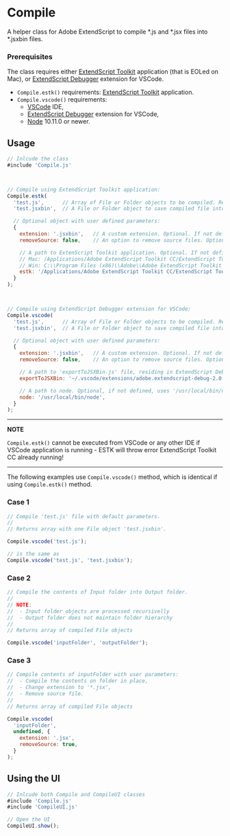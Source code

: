 # Compile #

A helper class for Adobe ExtendScript to compile *.js and *.jsx files into *.jsxbin files.

### Prerequisites ###

The class requires either  [ExtendScript Toolkit](https://www.adobe.com/products/extendscript-toolkit.htmlESTK) application (that is EOLed on Mac), or [ExtendScript Debugger](https://marketplace.visualstudio.com/items?itemName=Adobe.extendscript-debug) extension for VSCode.

* `Compile.estk()` requirements: [ExtendScript Toolkit](https://www.adobe.com/products/extendscript-toolkit.htmlESTK) application.
* `Compile.vscode()` requirements:
  * [VSCode](https://code.visualstudio.com/Download) IDE,
  * [ExtendScript Debugger](https://marketplace.visualstudio.com/items?itemName=Adobe.extendscript-debug) extension for VSCode,
  * [Node](https://nodejs.org/en/download/) 10.11.0 or newer.

## Usage ##

```javascript
// Inlcude the class
#include 'Compile.js'



// Compile using ExtendScript Toolkit application:
Compile.estk(
  'test.js',      // Array of File or Folder objects to be compiled. Required.
  'test.jsxbin',  // A File or Folder object to save compiled file into. Optional.

  // Optional object with user defined parameters:
  {
    extension: '.jsxbin',   // A custom extension. Optional. If not defined, uses .jsxbin.
    removeSource: false,    // An option to remove source files. Optional.

    // A path to ExtenScript Toolkit application. Optional. If not defined, uses:
    // Mac: /Applications/Adobe ExtendScript Toolkit CC/ExtendScript Toolkit.app/Contents/MacOS/ExtendScript Toolkit
    // Win: C:\\Program Files (x86)\\Adobe\\Adobe ExtendScript Toolkit CC\\ExtendScript Toolkit.exe
    estk: '/Applications/Adobe ExtendScript Toolkit CC/ExtendScript Toolkit.app/Contents/MacOS/ExtendScript Toolkit',
  }
);



// Compile using ExtendScript Debugger extension for VSCode:
Compile.vscode(
  'test.js',      // Array of File or Folder objects to be compiled. Required.
  'test.jsxbin',  // A File or Folder object to save compiled file into. Optional.

  // Optional object with user defined parameters:
  {
    extension: '.jsxbin',   // A custom extension. Optional. If not defined, uses .jsxbin.
    removeSource: false,    // An option to remove source files. Optional.

    // A path to 'exportToJSXBin.js' file, residing in ExtendScript Debugger extension. Optional.
    exportToJSXBin: '~/.vscode/extensions/adobe.extendscript-debug-2.0.3/public-scripts/exportToJSXBin.js',

    // A path to node. Optional, if not defined, uses '/usr/local/bin/node'.
    node: '/usr/local/bin/node',
  }
);
```

---

**NOTE**

`Compile.estk()` cannot be executed from VSCode or any other IDE if VSCode application is running - ESTK will throw error ExtendScript Toolkit CC already running!

---

The following examples use `Compile.vscode()` method, which is identical if using `Compile.estk()` method.

### Case 1 ###

```javascript
// Compile 'test.js' file with default parameters.
// 
// Returns array with one File object 'test.jsxbin'.

Compile.vscode('test.js');

// is the same as
Compile.vscode('test.js', 'test.jsxbin');
```

### Case 2 ###

```javascript
// Compile the contents of Input folder into Output folder.
//
// NOTE:
//  - Input folder objects are processed recursivelly
//  - Output folder does not maintain folder hierarchy
//
// Returns array of compiled File objects

Compile.vscode('inputFolder', 'outputFolder');
```

### Case 3 ###
```javascript
// Compile contents of inputFolder with user parameters:
//  - Compile the contents on folder in place,
//  - Change extension to '*.jsx',
//  - Remove source file.
//
// Returns array of compiled File objects

Compile.vscode(
  'inputFolder',
  undefined, {
    extension: '.jsx',
    removeSource: true,
  }
);
```

## Using the UI ##
```javascript
// Inlcude both Compile and CompileUI classes
#include 'Compile.js'
#include 'CompileUI.js'

// Open the UI
CompileUI.show();
```
